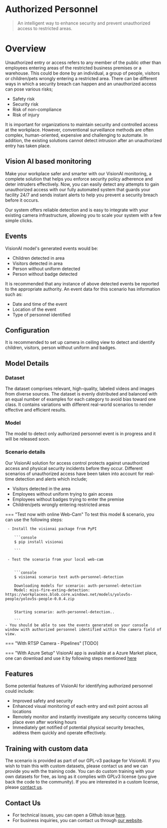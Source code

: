 # Authorized Personnel


> An intelligent way to enhance security and prevent unauthorized access to restricted areas.

# Overview

Unauthorized entry or access refers to any member of the public other than employees entering areas of the restricted business premises or a warehouse. This could be done by an individual, a group of people, visitors or children/pets wrongly entering a restricted area. There can be different ways in which a security breach can happen and an unauthorized access can pose various risks;

- Safety risk
- Security risk
- Risk of non-compliance
- Risk of injury

It is important for organizations to maintain security and controlled access at the workplace. However, conventional surveillance methods are often complex, human-oriented, expensive and challenging to automate. In addition, the existing solutions cannot detect intrusion after an unauthorized entry has taken place.


## Vision AI based monitoring

Make your workplace safer and smarter with our VisionAI monitoring, a complete solution that helps you enforce security policy adherence and deter intruders effectively. Now, you can easily detect any attempts to gain unauthorized access with our fully automated system that guards your facility 24/7 and sends instant alerts to help you prevent a security breach before it occurs. 

Our system offers reliable detection and is easy to integrate with your existing camera infrastructure, allowing you to scale your system with a few simple clicks.

## Events

VisionAI model's generated events would be:

- Children detected in area
- Visitors detected in area
- Person without uniform detected
- Person without badge detected

It is recommended that any instance of above detected events be reported to the appropriate authority.
An event data for this scenario has information such as:

- Date and time of the event
- Location of the event
- Type of personnel identified


## Configuration

It is recommended to set up camera in ceiling view to detect and identify children, visitors, person without uniform and badges.

## Model Details

### Dataset

The dataset comprises relevant, high-quality, labeled videos and images from diverse sources.
The dataset is evenly distributed and balanced with an equal number of examples for each category to avoid bias toward one class.
It contains variations with different real-world scenarios to render effective and efficient results.


### Model

The model to detect only authorized personnel event is in progress and it will be released soon.

### Scenario details
Our VisionAI solution for access control protects against unauthorized access and physical security incidents before they occur. Different scenarios of unauthorized access have been taken into account for real-time detection and alerts which include;

- Visitors detected in the area
- Employees without uniform trying to gain access 
- Employees without badges trying to enter the premise 
- Children/pets wrongly entering restricted areas



=== "Test now with online Web-Cam"
     To test this model & scenario, you can use the following steps:

     - Install the visionai package from PyPI
     
        ```console
        $ pip install visionai
        
        ```
     
     - Test the scenario from your local web-cam
     

        ```console
        $ visionai scenario test auth-personnel-detection

        Downloading models for scenario: auth-personnel-detection
        Model: miss-fire-exting-detection: https://workplaceos.blob.core.windows.net/models/yolov5s-people/yolov5s-people-0.0.4.zip
        

        Starting scenario: auth-personnel-detection..

        ```
    - You should be able to see the events generated on your console window with authorized personnel identified within the camera field of view.

=== "With RTSP Camera - Pipelines"
     [TODO]
 
=== "With Azure Setup"
     VisionAI app is available at a Azure Market place, one can download and use it by following steps mentioned [here](../overview/azure-managed-app.md)



## Features

Some potential features of VisionAI for identifying authorized personnel could include:
- Improved safety and security
- Enhanced visual monitoring of each entry and exit point across all locations
- Remotely monitor and instantly investigate any security concerns taking place even after working hours
- Immediately get notified of potential physical security breaches, address them quickly and operate effectively.


## Training with custom data

The scenario is provided as part of our GPL-v3 package for VisionAI. If you wish to train this with custom datasets, please contact us and we can provide you with the training code. You can do custom training with your own datasets for free, as long as it complies with GPLv3 license (you give back the code to the community). If you are interested in a custom license, please [contact us](../company/contact.md).


## Contact Us

- For technical issues, you can open a Github issue [here](https://github.com/visionify/visionai).
- For business inquiries, you can contact us through [our website](https://visionify.ai/contact).
